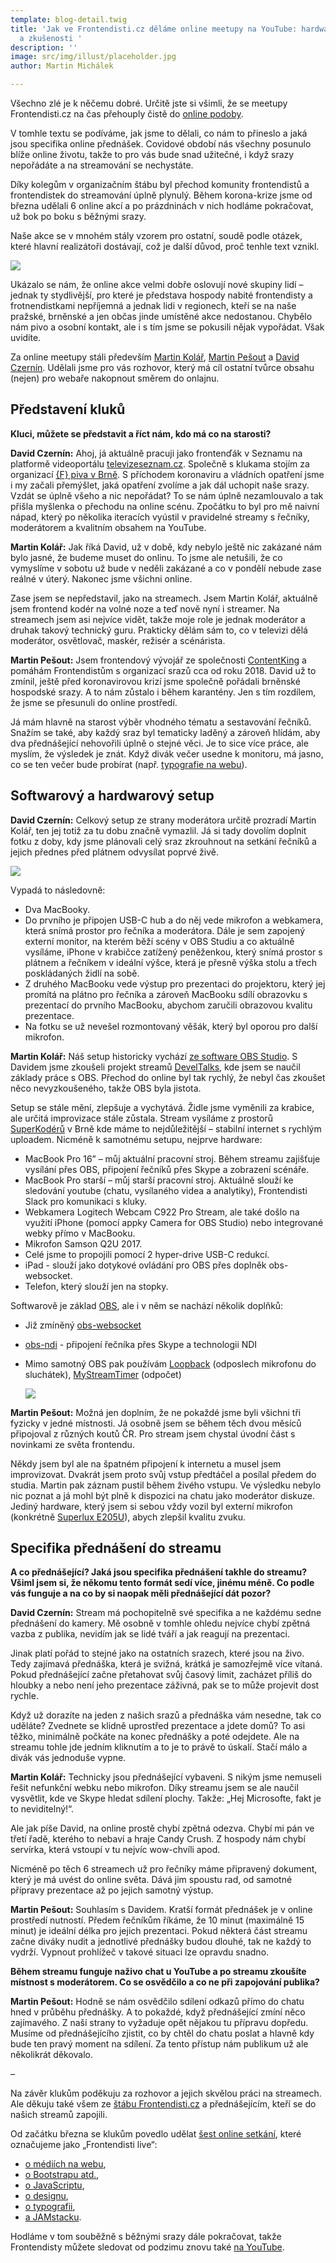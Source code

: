 ```yaml
---
template: blog-detail.twig
title: 'Jak ve Frontendisti.cz děláme online meetupy na YouTube: hardware, software
  a zkušenosti '
description: ''
image: src/img/illust/placeholder.jpg
author: Martin Michálek

---
```

Všechno zlé je k něčemu dobré. Určitě jste si všimli, že se meetupy Frontendisti.cz na čas přehouply čistě do [online podoby](https://www.youtube.com/channel/UCxs7KDC0LFOezVujLG_leRw).

V tomhle textu se podíváme, jak jsme to dělali, co nám to přineslo a jaká jsou specifika online přednášek. Covidové období nás všechny posunulo blíže online životu, takže to pro vás bude snad užitečné, i když srazy nepořádáte a na streamování se nechystáte.

Díky kolegům v organizačním štábu byl přechod komunity frontendistů a frontendistek do streamování úplně plynulý. Během korona-krize jsme od března udělali 6 online akcí a po prázdninách v nich hodláme pokračovat, už bok po boku s běžnými srazy.

Naše akce se v mnohém stály vzorem pro ostatní, soudě podle otázek, které hlavní realizátoři dostávají, což je další důvod, proč tenhle text vznikl.

![](https://res.cloudinary.com/vzhurudolu-cz/image/upload/w_1024,q_80/v1594705207/vzhurudolu-blog/frontendisti-martin-zuzka_tgars1.jpg)

Ukázalo se nám, že online akce velmi dobře oslovují nové skupiny lidí – jednak ty stydlivější, pro které je představa hospody nabité frontendisty a frotnendistkami nepříjemná a jednak lidi v regionech, kteří se na naše pražské, brněnské a jen občas jinde umístěné akce nedostanou. Chybělo nám pivo a osobní kontakt, ale i s tím jsme se pokusili nějak vypořádat. Však uvidíte.

Za online meetupy stáli především [Martin Kolář](http://koderik.cz/), [Martin Pešout](http://www.martinpesout.cz/) a [David Czernín](https://dejvczernin.cz/). Udělali jsme pro vás rozhovor, který má cíl ostatní tvůrce obsahu (nejen) pro webaře nakopnout směrem do onlajnu.

## Představení kluků

**Kluci, můžete se představit a říct nám, kdo má co na starosti?**

**David Czernín:** Ahoj, já aktuálně pracuji jako frontenďák v Seznamu na platformě videoportálu [televizeseznam.cz](https://www.televizeseznam.cz/). Společně s klukama stojím za organizací [{F} piva v Brně](https://www.meetup.com/frontendisti-brno/). S příchodem koronaviru a vládních opatření jsme i my začali přemýšlet, jaká opatření zvolíme a jak dál uchopit naše srazy. Vzdát se úplně všeho a nic nepořádat? To se nám úplně nezamlouvalo a tak přišla myšlenka o přechodu na online scénu. Zpočátku to byl pro mě naivní nápad, který po několika iteracích vyústil v pravidelné streamy s řečníky, moderátorem a kvalitním obsahem na YouTube.

**Martin Kolář:** Jak říká David, už v době, kdy nebylo ještě nic zakázané nám bylo jasné, že budeme muset do onlinu. To jsme ale netušili, že co vymyslíme v sobotu už bude v neděli zakázané a co v pondělí nebude zase reálné v úterý. Nakonec jsme všichni online.

Zase jsem se nepředstavil, jako na streamech. Jsem Martin Kolář, aktuálně jsem frontend kodér na volné noze a teď nově nyní i streamer. Na streamech jsem asi nejvíce vidět, takže moje role je jednak moderátor a druhak takový technický guru. Prakticky dělám sám to, co v televizi dělá moderátor, osvětlovač, maskér, režisér a scénárista.

**Martin Pešout:** Jsem frontendový vývojář ze společnosti [ContentKing](https://www.contentking.cz/) a pomáhám Frontendistům s organizací srazů cca od roku 2018. David už to zmínil, ještě před koronavirovou krizí jsme společně pořádali brněnské hospodské srazy. A to nám zůstalo i během karantény. Jen s tím rozdílem, že jsme se přesunuli do online prostředí.

Já mám hlavně na starost výběr vhodného tématu a sestavování řečníků. Snažím se také, aby každý sraz byl tematicky laděný a zároveň hlídám, aby dva přednášející nehovořili úplně o stejné věci. Je to sice více práce, ale myslím, že výsledek je znát. Když divák večer usedne k monitoru, má jasno, co se ten večer bude probírat (např. [typografie na webu](https://www.youtube.com/watch?v=xvTV7t7yIeg&list=PLnXfazh66kVcNT9_fsv5I3Pzm-3gWBkcL)).

## Softwarový a hardwarový setup

**David Czernín:** Celkový setup ze strany moderátora určitě prozradí Martin Kolář, ten jej totiž za tu dobu značně vymazlil. Já si tady dovolím doplnit fotku z doby, kdy jsme plánovali celý sraz zkrouhnout na setkání řečníků a jejich přednes před plátnem odvysílat poprvé živě.

![](https://res.cloudinary.com/vzhurudolu-cz/image/upload/w_1024,q_80/v1594705197/vzhurudolu-blog/frontendisti-streamy-recnici_je2u1a.jpg)

Vypadá to následovně:

* Dva MacBooky.
* Do prvního je připojen USB-C hub a do něj vede mikrofon a webkamera, která snímá prostor pro řečníka a moderátora. Dále je sem zapojený externí monitor, na kterém běží scény v OBS Studiu a co aktuálně vysíláme, iPhone v krabičce zatížený peněženkou, který snímá prostor s plátnem a řečníkem v ideální výšce, která je přesně výška stolu a třech poskládaných židlí na sobě.
* Z druhého MacBooku vede výstup pro prezentaci do projektoru, který jej promítá na plátno pro řečníka a zároveň MacBooku sdílí obrazovku s prezentací do prvního MacBooku, abychom zaručili obrazovou kvalitu prezentace.
* Na fotku se už nevešel rozmontovaný věšák, který byl oporou pro další mikrofon.

**Martin Kolář:** Náš setup historicky vychází [ze software OBS Studio](https://obsproject.com/cs). S Davidem jsme zkoušeli projekt streamů [DevelTalks](http://develtalks.cz/), kde jsem se naučil základy práce s OBS. Přechod do online byl tak rychlý, že nebyl čas zkoušet něco nevyzkoušeného, takže OBS byla jistota.

Setup se stále mění, zlepšuje a vychytává. Židle jsme vyměnili za krabice, ale určitá improvizace stále zůstala. Stream vysíláme z prostorů [SuperKodérů](https://superkoders.com/) v Brně kde máme to nejdůležitější – stabilní internet s rychlým uploadem. Nicméně k samotnému setupu, nejprve hardware:

* MacBook Pro 16” – můj aktuální pracovní stroj. Během streamu zajišťuje vysílání přes OBS, připojení řečníků přes Skype a zobrazení scénáře.
* MacBook Pro starší – můj starší pracovní stroj. Aktuálně slouží ke sledování youtube (chatu, vysílaného videa a analytiky), Frontendisti Slack pro komunikaci s kluky.
* Webkamera Logitech Webcam C922 Pro Stream, ale také došlo na využití iPhone (pomocí appky Camera for OBS Studio) nebo integrované webky přímo v MacBooku.
* Mikrofon Samson Q2U 2017.
* Celé jsme to propojili pomocí 2 hyper-drive USB-C redukcí.
* iPad - slouží jako dotykové ovládání pro OBS přes doplněk obs-websocket.
* Telefon, který slouží jen na stopky.

Softwarově je základ [OBS](https://obsproject.com/cs), ale i v něm se nachází několik doplňků:

* Již zmíněný [obs-websocket](https://obsproject.com/forum/resources/obs-websocket-remote-control-obs-studio-from-websockets.466/)
* [obs-ndi](https://github.com/Palakis/obs-ndi) - připojení řečníka přes Skype a technologii NDI
* Mimo samotný OBS pak používám [Loopback](https://loopback.io/) (odposlech mikrofonu do sluchátek), [MyStreamTimer](http://www.mystreamtimer.com/) (odpočet)

  ![](https://res.cloudinary.com/vzhurudolu-cz/image/upload/w_1024,q_80/v1594705204/vzhurudolu-blog/frontendisti-streamy-martin_heu5ap.jpg)

**Martin Pešout:** Možná jen doplním, že ne pokaždé jsme byli všichni tři fyzicky v jedné místnosti. Já osobně jsem se během těch dvou měsíců připojoval z různých koutů ČR. Pro stream jsem chystal úvodní část s novinkami ze světa frontendu.

Někdy jsem byl ale na špatném připojení k internetu a musel jsem improvizovat. Dvakrát jsem proto svůj vstup předtáčel a posílal předem do studia. Martin pak záznam pustil během živého vstupu. Ve výsledku nebylo nic poznat a já mohl být plně k dispozici na chatu jako moderátor diskuze. Jediný hardware, který jsem si sebou vždy vozil byl externí mikrofon (konkrétně [Superlux E205U](https://mikrofony.heureka.cz/superlux-e205u/)), abych zlepšil kvalitu zvuku.

## Specifika přednášení do streamu

**A co přednášející? Jaká jsou specifika přednášení takhle do streamu? Všiml jsem si, že někomu tento formát sedí více, jinému méně. Co podle vás funguje a na co by si naopak měli přednášející dát pozor?**

**David Czernín:** Stream má pochopitelně své specifika a ne každému sedne přednášení do kamery. Mě osobně v tomhle ohledu nejvíce chybí zpětná vazba z publika, nevidím jak se lidé tváří a jak reagují na prezentaci.

Jinak platí pořád to stejné jako na ostatních srazech, které jsou na živo. Tedy zajímavá přednáška, která je svižná, krátká je samozřejmě více vítaná. Pokud přednášející začne přetahovat svůj časový limit, zacházet příliš do hloubky a nebo není jeho prezentace záživná, pak se to může projevit dost rychle.

Když už dorazíte na jeden z našich srazů a přednáška vám nesedne, tak co uděláte? Zvednete se klidně uprostřed prezentace a jdete domů? To asi těžko, minimálně počkáte na konec přednášky a poté odejdete. Ale na streamu tohle jde jedním kliknutím a to je to právě to úskalí. Stačí málo a divák vás jednoduše vypne.

**Martin Kolář:** Technicky jsou přednášející vybaveni. S nikým jsme nemuseli řešit nefunkční webku nebo mikrofon. Díky streamu jsem se ale naučil vysvětlit, kde ve Skype hledat sdílení plochy. Takže: „Hej Microsofte, fakt je to neviditelný!“.

Ale jak píše David, na online prostě chybí zpětná odezva. Chybí mi pán ve třetí řadě, kterého to nebaví a hraje Candy Crush. Z hospody nám chybí servírka, která vstoupí v tu nejvíc wow-chvíli apod.

Nicméně po těch 6 streamech už pro řečníky máme připravený dokument, který je má uvést do online světa. Dává jim spoustu rad, od samotné přípravy prezentace až po jejich samotný výstup.

**Martin Pešout:** Souhlasím s Davidem. Kratší formát přednášek je v online prostředí nutností. Předem řečníkům říkáme, že 10 minut (maximálně 15 minut) je ideální délka pro jejich prezentaci. Pokud některá část streamu začne diváky nudit a jednotlivé přednášky budou dlouhé, tak ne každý to vydrží. Vypnout prohlížeč v takové situaci lze opravdu snadno.

**Během streamu funguje naživo chat u YouTube a po streamu zkoušíte místnost s moderátorem. Co se osvědčilo a co ne při zapojování publika?**

**Martin Pešout:** Hodně se nám osvědčilo sdílení odkazů přímo do chatu hned v průběhu přednášky. A to pokaždé, když přednášející zmíní něco zajímavého. Z naší strany to vyžaduje opět nějakou tu přípravu dopředu. Musíme od přednášejícího zjistit, co by chtěl do chatu poslat a hlavně kdy bude ten pravý moment na sdílení. Za tento přístup nám publikum už ale několikrát děkovalo.

–

Na závěr klukům poděkuju za rozhovor a jejich skvělou práci na streamech. Ale děkuju také všem ze [štábu Frontendisti.cz](https://frontendisti.cz/) a přednášejícím, kteří se do našich streamů zapojili.

Od začátku března se klukům povedlo udělat [šest online setkání](https://www.youtube.com/c/FrontendistiCz/playlists?view_as=subscriber), které označujeme jako „Frontendisti live“:

* [o médiích na webu](https://www.youtube.com/watch?v=lp8lt8SsgvU&list=PLnXfazh66kVf_sbYVi9Oa3Tfz8gSVj1GW),
* [o Bootstrapu atd.](https://www.youtube.com/watch?v=JRasadbNRn0&list=PLnXfazh66kVe16pkRrwCuYiOAKCoeIZfo),
* [o JavaScriptu](https://www.youtube.com/watch?v=eALIjgjuVxU&list=PLnXfazh66kVdGfQ5L2ZdNl5ZahE5qGgC3),
* [o designu](https://www.youtube.com/watch?v=40HwwYogEYc&list=PLnXfazh66kVfFZ9Tf19GT_iatVKavE71-),
* [o typografii](https://www.youtube.com/watch?v=xvTV7t7yIeg&list=PLnXfazh66kVcNT9_fsv5I3Pzm-3gWBkcL),
* [a JAMstacku](https://www.youtube.com/watch?v=isykqhHUrJ8&list=PLnXfazh66kVexDvILXLqE3TRodJC2DbKt).

Hodláme v tom souběžně s běžnými srazy dále pokračovat, takže Frontendisty můžete sledovat od podzimu znovu také [na YouTube](https://www.youtube.com/channel/UCxs7KDC0LFOezVujLG_leRw).